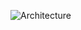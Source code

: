 
![Architecture](https://github.com/GhenaMasri/TrainingProject/assets/94838625/4c9e00e4-59b2-4fcd-bf02-c281f39df0fe)
